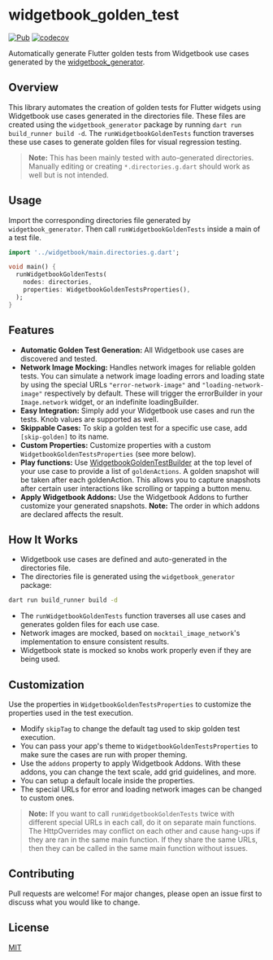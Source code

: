# widgetbook_golden_test
[![Pub](https://img.shields.io/pub/v/widgetbook_golden_test.svg)](https://pub.dev/packages/widgetbook_golden_test)
[![codecov](https://codecov.io/github/lual98/widgetbook_golden_test/graph/badge.svg?token=UK9N7GQJ7H)](https://codecov.io/github/lual98/widgetbook_golden_test)

Automatically generate Flutter golden tests from Widgetbook use cases generated by the [widgetbook_generator](https://pub.dev/packages/widgetbook_generator).

## Overview
This library automates the creation of golden tests for Flutter widgets using Widgetbook use cases generated in the directories file. These files are created using the `widgetbook_generator` package by running `dart run build_runner build -d`. The `runWidgetbookGoldenTests` function traverses these use cases to generate golden files for visual regression testing.

> **Note:** This has been mainly tested with auto-generated directories. Manually editing or creating `*.directories.g.dart` should work as well but is not intended.

## Usage
Import the corresponding directories file generated by `widgetbook_generator`. Then call `runWidgetbookGoldenTests` inside a main of a test file.

```dart
import '../widgetbook/main.directories.g.dart';

void main() {
  runWidgetbookGoldenTests(
    nodes: directories,
    properties: WidgetbookGoldenTestsProperties(),
  );
}

```


## Features
- **Automatic Golden Test Generation:** All Widgetbook use cases are discovered and tested.
- **Network Image Mocking:** Handles network images for reliable golden tests. You can simulate a network image loading errors and loading state by using the special URLs `"error-network-image"` and `"loading-network-image"` respectively by default. These will trigger the errorBuilder in your `Image.network` widget, or an indefinite loadingBuilder.
- **Easy Integration:** Simply add your Widgetbook use cases and run the tests. Knob values are supported as well.
- **Skippable Cases:** To skip a golden test for a specific use case, add `[skip-golden]` to its name.
- **Custom Properties:** Customize properties with a custom `WidgetbookGoldenTestsProperties` (see more below).
- **Play functions:** Use [WidgetbookGoldenTestBuilder](lib/src/widgetbook_golden_test_builder.dart) at the top level of your use case to provide a list of `goldenActions`. A golden snapshot will be taken after each goldenAction. This allows you to capture snapshots after certain user interactions like scrolling or tapping a button menu.
- **Apply Widgetbook Addons:** Use the Widgetbook Addons to further customize your generated snapshots. **Note:** The order in which addons are declared affects the result.

## How It Works
- Widgetbook use cases are defined and auto-generated in the directories file.
- The directories file is generated using the `widgetbook_generator` package:
```bash
dart run build_runner build -d
```
- The `runWidgetbookGoldenTests` function traverses all use cases and generates golden files for each use case.
- Network images are mocked, based on `mocktail_image_network`'s implementation to ensure consistent results.
- Widgetbook state is mocked so knobs work properly even if they are being used.

## Customization
Use the properties in `WidgetbookGoldenTestsProperties` to customize the properties used in the test execution.
- Modify `skipTag` to change the default tag used to skip golden test execution.
- You can pass your app's theme to `WidgetbookGoldenTestsProperties` to make sure the cases are run with proper theming.
- Use the `addons` property to apply Widgetbook Addons. With these addons, you can change the text scale, add grid guidelines, and more.
- You can setup a default locale inside the properties.
- The special URLs for error and loading network images can be changed to custom ones.
> **Note:** If you want to call `runWidgetbookGoldenTests` twice with different special URLs in each call, do it on separate main functions. The HttpOverrides may conflict on each other and cause hang-ups if they are ran in the same main function. If they share the same URLs, then they can be called in the same main function without issues.

## Contributing
Pull requests are welcome! For major changes, please open an issue first to discuss what you would like to change.

## License
[MIT](LICENSE)
